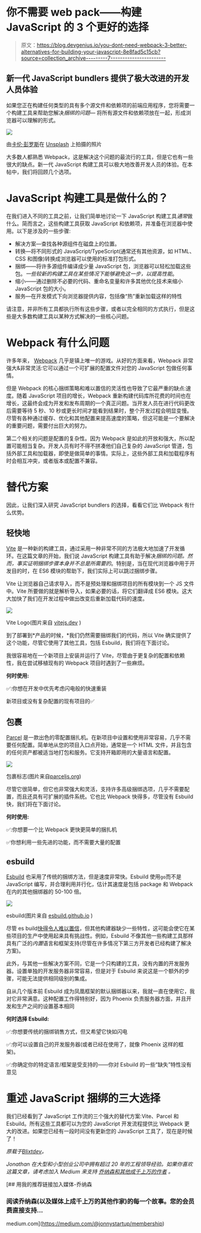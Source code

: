 # 你不需要 web pack——构建 JavaScript 的 3 个更好的选择

> 原文：<https://blog.devgenius.io/you-dont-need-webpack-3-better-alternatives-for-building-your-javascript-8e8fad5c15cb?source=collection_archive---------7----------------------->

## 新一代 JavaScript bundlers 提供了极大改进的开发人员体验

如果您正在构建任何类型的具有多个源文件和依赖项的前端应用程序，您将需要一个构建工具来帮助您解决*捆绑的问题—* 将所有源文件和依赖项放在一起，形成浏览器可以理解的形式。

![](img/97c7505b081ac2a5baee5278e88a903a.png)

由[卡伦·彭罗斯](https://unsplash.com/@penrosekaren?utm_source=medium&utm_medium=referral)在 [Unsplash](https://unsplash.com?utm_source=medium&utm_medium=referral) 上拍摄的照片

大多数人都熟悉 Webpack，这是解决这个问题的最流行的工具，但是它也有一些很大的缺点。新一代 JavaScript 构建工具可以极大地改善开发人员的体验。在本帖中，我们将回顾几个选项。

# JavaScript 构建工具是做什么的？

在我们进入不同的工具之前，让我们简单地讨论一下 JavaScript 构建工具*通常*做什么。简而言之，这些构建工具获取 JavaScript 和依赖项，并准备在浏览器中使用。以下是涉及的一些步骤:

*   解决方案—查找各种源组件在磁盘上的位置。
*   转换—将不同形式的 JavaScript/TypeScript(通常还有其他资源，如 HTML、CSS 和图像)转换成浏览器可以使用的标准打包形式。
*   捆绑——将许多源组件编译成少量 JavaScript 包，浏览器可以轻松加载这些包。*一些较新的构建工具在某些情况下能够避免这一步，以提高性能*。
*   缩小——通过删除不必要的代码、重命名变量和许多其他优化技术来缩小 JavaScript 包的大小。
*   服务—在开发模式下向浏览器提供内容，包括像“热”重新加载这样的特性

请注意，并非所有工具都执行所有这些步骤，或者以完全相同的方式执行，但是这些是大多数构建工具以某种方式解决的一些核心问题。

# Webpack 有什么问题

许多年来， [Webpack](https://webpack.js.org/) 几乎是镇上唯一的游戏。从好的方面来看，Webpack 非常强大&非常灵活:它可以通过一个可扩展的配置文件对您的 JavaScript 包做任何事情。

但是 Webpack 的核心捆绑策略和难以置信的灵活性也导致了它最严重的缺点:速度。随着 JavaScript 项目的增长，Webpack 重新构建代码库所花费的时间也在增长，这最终会成为开发和发布周期的一个真正问题。当开发人员在进行代码更改后需要等待 5 秒、10 秒或更长时间才能看到结果时，整个开发过程会明显变慢。尽管有各种通过缓存、优化和其他配置来提高速度的策略，但这可能是一个要解决的重要问题，需要付出巨大的努力。

第二个相关的问题是配置的复杂性。因为 Webpack 是如此的开放和强大，所以配置可能相当复杂。开发人员有时不得不拼凑他们自己复杂的 JavaScript 管道，包括外部工具和加载器，即使是做简单的事情。实际上，这些外部工具和加载程序有时会相互冲突，或者版本或配置不兼容。

# 替代方案

因此，让我们深入研究 JavaScript bundlers 的选择，看看它们比 Webpack 有什么优势。

## 轻快地

[Vite](http://vitejs.dev) 是一种新的构建工具，通过采用一种非常不同的方法极大地加速了开发循环。在这篇文章的开始，我们说 JavaScript 构建工具有助于解决*捆绑的问题。*然而，事实证明捆绑步骤本身并不总是*所需要的*。特别是，当在现代浏览器中用于开发目的时，在 ES6 模块的帮助下，我们实际上可以跳过捆绑步骤。

Vite 让浏览器自己请求导入，而不是预处理和捆绑项目的所有模块到一个 JS 文件中。Vite 所要做的就是解析导入，如果必要的话，将它们翻译成 ES6 模块。这大大加快了我们在开发过程中做出改变后重新加载代码的速度。

![](img/6507d01abace59b6f05e543a5e45e8a2.png)

Vite Logo(图片来自 [vitejs.dev](/vitejs.dev) )

到了部署到*产品的时候，*我们仍然需要捆绑我们的代码，所以 Vite 确实提供了这个功能，尽管它使用了其他工具，包括 Esbuild，我们将在下面讨论。

我很容易地在一个新项目上安装并运行了 Vite，尽管由于更复杂的配置和依赖性，我在尝试移植现有的 Webpack 项目时遇到了一些麻烦。

**何时使用:**

✅:你想在开发中优先考虑闪电般的快速重装

新项目或没有复杂配置的现有项目的✅

## 包裹

[Parcel](https://parceljs.org/) 是一款出色的零配置捆扎机。在新项目中设置和使用非常容易，几乎不需要任何配置。简单地从您的项目入口点开始，通常是一个 HTML 文件，并且包含的任何资产都被适当地打包和服务。它支持开箱即用的大量语言和配置。

![](img/2b115e2cbbb9c7a02cb48d514fef57ba.png)

包裹标志(图片来自[parceljs.org](https://parceljs.org/))

尽管它很简单，但它也非常强大和灵活，支持许多高级捆绑选项，几乎不需要配置，而且还具有可扩展的插件系统。它也比 Webpack 快得多，尽管没有 Esbuild 快，我们将在下面讨论。

**何时使用:**

✅:你想要一个比 Webpack 更快更简单的捆扎机

✅你想利用一些先进的功能，而不需要大量的配置

## esbuild

[Esbuild](https://esbuild.github.io/) 也采用了传统的捆绑方法，但是速度非常快。Esbuild 使用`go`而不是 JavaScript 编写，并合理利用并行化，估计其速度是包括 package 和 Webpack 在内的其他捆绑器的 50-100 倍。

![](img/928f8803ea07533c763cbea65028f2f9.png)

esbuild(图片来自 [esbuild.github.io](/esbuild.github.io) )

尽管 es build[快得令人难以置信](https://esbuild.github.io/faq/#benchmark-details)，但其他构建器缺少一些特性，这可能会使它在某些项目的生产中使用起来具有挑战性。例如，Esbuild 不像其他一些构建工具那样具有广泛的*内置*语言和框架支持(尽管在许多情况下第三方开发者已经构建了解决方案)。

此外，与其他一些解决方案不同，它是一个只构建的工具，没有内置的开发服务器。设置单独的开发服务器非常容易，但是对于 Esbuild 来说这是一个额外的步骤，可能无法提供相同级别的集成。

自从几个版本前 Esbuild 成为凤凰框架的默认捆绑器以来，我就一直在使用它，我对它非常满意。这种配置工作得特别好，因为 Phoenix 负责服务器方面，并且开发和生产之间的设置基本相同

**何时选择 Esbuild:**

✅:你想要传统的捆绑销售方式，但又希望它快如闪电

✅:你可以设置自己的开发服务器(或者已经在使用了，就像 Phoenix 这样的框架)。

✅:你确定你的特定语言/框架是受支持的——你对 Esbuild 的一些“缺失”特性没有意见

# 重述 JavaScript 捆绑的三大选择

我们已经看到了 JavaScript 工作流的三个强大的替代方案:Vite、Parcel 和 Esbuild。所有这些工具都可以为您的 JavaScript 开发流程提供比 Webpack 更大的改进。如果您已经有一段时间没有更新您的 JavaScript 工具了，现在是时候了！

*原载于*[*Blixtdev*](https://blixtdev.com/you-dont-need-webpack-3-better-alternatives-for-building-your-javascript)*。*

*Jonathan 在大型和小型创业公司中拥有超过 20 年的工程领导经验。如果你喜欢这篇文章，请考虑加入 Medium 来支持* [*乔纳森和其他成千上万的作者*](https://medium.com/@jonnystartup/membership) *。*

[](https://medium.com/@jonnystartup/membership) [## 用我的推荐链接加入媒体-乔纳森

### 阅读乔纳森(以及媒体上成千上万的其他作家)的每一个故事。您的会员费直接支持…

medium.com](https://medium.com/@jonnystartup/membership)